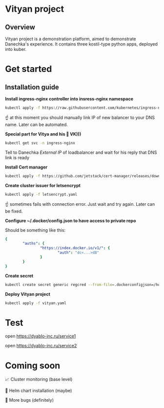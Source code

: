 # Vityan project

## Overview
Vityan project is a demonstration platform, aimed to demonstrate Danechka's experience. It contains three kostil-type python apps, deployed into kuber.

# Get started
## Installation guide
**Install ingress-nginx controller into insress-nginx namespace**
```bash
kubectl apply -f https://raw.githubusercontent.com/kubernetes/ingress-nginx/controller-v1.5.1/deploy/static/provider/cloud/deploy.yaml
```
:point_up: at this moment you should manually link IP of new balancer to your DNS name. Later can be automated.

**Special part for Vitya and his :poop: VK)))**
```bash
kubectl get svc -n ingress-nginx
```
Tell to Danechka *External IP* of loadbalancer and wait for his reply that DNS link is ready

**Install Cert manager**
```bash
kubectl apply -f https://github.com/jetstack/cert-manager/releases/download/v1.1.0/cert-manager.yaml
```

**Create cluster issuer for letsencrypt**
```bash
kubectl apply -f letsencrypt.yaml
```
:point_up: sometimes fails with connection error. Just wait and try again. Later can be fixed.

**Configure ~/.docker/config.json to have access to private repo**

Should be something like this:
```yaml
{
        "auths": {
                "https://index.docker.io/v1/": {
                        "auth": "dc<...>d8"
                }
        }
}
```
**Create secret**
```bash
kubectl create secret generic regcred --from-file=.dockerconfigjson=/home/user/.docker/config.json     --type=kubernetes.io/dockerconfigjson
```

**Deploy Vityan project**
```bash
kubectl apply -f vityan.yaml
```

# Test
open https://dyablo-inc.ru/service1

open https://dyablo-inc.ru/service2

# Coming soon
:chart_with_upwards_trend: Cluster monitoring (base level)

:incoming_envelope: Helm chart installation (maybe)

:toilet: More bugs (definitely)


